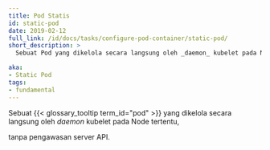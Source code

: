 ```yaml
---
title: Pod Statis
id: static-pod
date: 2019-02-12
full_link: /id/docs/tasks/configure-pod-container/static-pod/
short_description: >
  Sebuat Pod yang dikelola secara langsung oleh _daemon_ kubelet pada Node tertentu.

aka:
- Static Pod 
tags:
- fundamental
---
```


Sebuat {{< glossary_tooltip term_id="pod" >}} yang dikelola secara langsung oleh _daemon_ kubelet pada Node tertentu,

<!--more-->

tanpa pengawasan server API.
